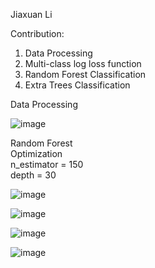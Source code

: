 Jiaxuan Li

Contribution:
  1. Data Processing     
  2. Multi-class log loss function   
  3. Random Forest Classification   
  4. Extra Trees Classification   

Data Processing

![image](https://user-images.githubusercontent.com/37093162/126872947-aefed9fe-6a0a-488f-84ca-a4a12b8229fe.png)



Random Forest      
  Optimization      
    n_estimator = 150   
    depth = 30   


![image](https://user-images.githubusercontent.com/37093162/126872707-e3549708-93ae-4d0a-b57c-9275e4504582.png)

![image](https://user-images.githubusercontent.com/37093162/126872715-fbf6c25e-b502-42b2-b37a-3c4318d43ddf.png)

![image](https://user-images.githubusercontent.com/37093162/126872724-aa033d49-45bd-4f86-b43f-ed37abe7a8a4.png)

![image](https://user-images.githubusercontent.com/37093162/126872728-4512627a-b9da-4b05-bbc6-6d718ad83ab6.png)











